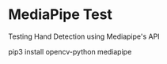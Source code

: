 # MediaPipe Test
 Testing Hand Detection using Mediapipe's API

 pip3 install opencv-python mediapipe

